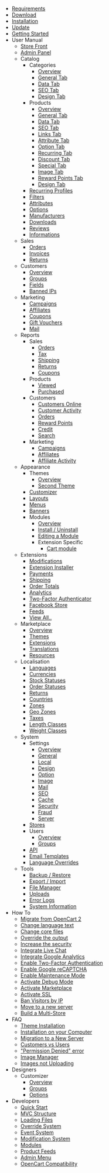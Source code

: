 * [Requirements](requirements)
* [Download](download)
* [Installation](installation)
* [Update](update)
* [Getting Started](getting-started)
* User Manual
	* [Store Front](user-manual/store-front)
	* [Admin Panel](user-manual/admin-panel)
	* Catalog
		* Categories
			* [Overview](user-manual/catalog/categories/overview)
			* [General Tab](user-manual/catalog/categories/general)
			* [Data Tab](user-manual/catalog/categories/data)
			* [SEO Tab](user-manual/catalog/categories/seo)
			* [Design Tab](user-manual/catalog/categories/design)
		* Products
			* [Overview](user-manual/catalog/products/overview)
			* [General Tab](user-manual/catalog/products/general)
			* [Data Tab](user-manual/catalog/products/data)
			* [SEO Tab](user-manual/catalog/products/seo)
			* [Links Tab](user-manual/catalog/products/links)
			* [Attribute Tab](user-manual/catalog/products/attribute)
			* [Option Tab](user-manual/catalog/products/option)
			* [Recurring Tab](user-manual/catalog/products/recurring)
			* [Discount Tab](user-manual/catalog/products/discount)
			* [Special Tab](user-manual/catalog/products/special)
			* [Image Tab](user-manual/catalog/products/image)
			* [Reward Points Tab](user-manual/catalog/products/reward)
			* [Design Tab](user-manual/catalog/products/design)
		* [Recurring Profiles](user-manual/catalog/recurring)
		* [Filters](user-manual/catalog/filters)
		* [Attributes](user-manual/catalog/attributes)
		* [Options](user-manual/catalog/options)
		* [Manufacturers](user-manual/catalog/manufacturers)
		* [Downloads](user-manual/catalog/downloads)
		* [Reviews](user-manual/catalog/reviews)
		* [Informations](user-manual/catalog/informations)
	* Sales
		* [Orders](user-manual/sales/orders)
		* [Invoices](user-manual/sales/invoices)
		* [Returns](user-manual/sales/returns)
	* Customers
		* [Overview](user-manual/customers/overview)
		* [Groups](user-manual/customers/groups)
		* [Fields](user-manual/customers/fields)
		* [Banned IPs](user-manual/customers/banned-ips)
	* Marketing
		* [Campaigns](user-manual/marketing/campaigns)
		* [Affiliates](user-manual/marketing/affiliates)
		* [Coupons](user-manual/marketing/coupons)
		* [Gift Vouchers](user-manual/marketing/gift-vouchers)
		* [Mail](user-manual/marketing/mail)
	* Reports
		* Sales
			* [Orders](user-manual/reports/sales/orders)
			* [Tax](user-manual/reports/sales/tax)
			* [Shipping](user-manual/reports/sales/shipping)
			* [Returns](user-manual/reports/sales/returns)
			* [Coupons](user-manual/reports/sales/coupons)
		* Products
			* [Viewed](user-manual/reports/products/viewed)
			* [Purchased](user-manual/reports/products/purchased)
		* Customers
			* [Customers Online](user-manual/reports/customers/customers-online)
			* [Customer Activity](user-manual/reports/customers/customer-activity)
			* [Orders](user-manual/reports/customers/orders)
			* [Reward Points](user-manual/reports/customers/rewards)
			* [Credit](user-manual/reports/customers/credit)
			* [Search](user-manual/reports/customers/search)
		* Marketing
			* [Campaigns](user-manual/reports/marketing/campaigns)
			* [Affiliates](user-manual/reports/marketing/affiliates)
			* [Affiliate Activity](user-manual/reports/marketing/affiliate-activity)
	* Appearance
		* Themes
			* [Overview](user-manual/appearance/themes/overview)
			* [Second Theme](user-manual/appearance/themes/second)
		* [Customizer](user-manual/appearance/customizer)
		* [Layouts](user-manual/appearance/layouts)
		* [Menus](user-manual/appearance/menus)
		* [Banners](user-manual/appearance/banners)
		* Modules
			* [Overview](user-manual/appearance/modules/overview)
			* [Install / Uninstall](user-manual/appearance/modules/install)
			* [Editing a Module](user-manual/appearance/modules/edit)
			* Extension Specific
				* [Cart module](user-manual/appearance/modules/extension-specific/cart)
	* Extensions
		* [Modifications](user-manual/extensions/modifications)
		* [Extension Installer](user-manual/extensions/extension-installer)
		* [Payments](user-manual/extensions/payments)
		* [Shipping](user-manual/extensions/shipping)
		* [Order Totals](user-manual/extensions/order-totals)
		* [Analytics](user-manual/extensions/analytics)
		* [Two-Factor Authenticator](user-manual/extensions/two-factor-authenticator)
		* [Facebook Store](user-manual/extensions/facebook-store)
		* [Feeds](user-manual/extensions/feeds)
		* [View All..](user-manual/extensions/view-all)
	* Marketplace
		* [Overview](user-manual/marketplace/overview)
		* [Themes](user-manual/marketplace/themes)
		* [Extensions](user-manual/marketplace/extensions)
		* [Translations](user-manual/marketplace/translations)
		* [Resources](user-manual/marketplace/resources)
	* Localisation
		* [Languages](user-manual/localisation/languages)
		* [Currencies](user-manual/localisation/currencies)
		* [Stock Statuses](user-manual/localisation/stock-statuses)
		* [Order Statuses](user-manual/localisation/order-statuses)
		* [Returns](user-manual/localisation/returns)
		* [Countries](user-manual/localisation/countries)
		* [Zones](user-manual/localisation/zones)
		* [Geo Zones](user-manual/localisation/geo-zones)
		* [Taxes](user-manual/localisation/taxes)
		* [Length Classes](user-manual/localisation/length-classes)
		* [Weight Classes](user-manual/localisation/weight-classes)
	* System
		* Settings
			* [Overview](user-manual/system/settings/overview)
			* [General](user-manual/system/settings/general)
			* [Local](user-manual/system/settings/local)
			* [Design](user-manual/system/settings/design)
			* [Option](user-manual/system/settings/option)
			* [Image](user-manual/system/settings/image)
			* [Mail](user-manual/system/settings/mail)
			* [SEO](user-manual/system/settings/seo)
			* [Cache](user-manual/system/settings/cache)
			* [Security](user-manual/system/settings/security)
			* [Fraud](user-manual/system/settings/fraud)
			* [Server](user-manual/system/settings/server)
		* [Stores](user-manual/system/stores)
		* Users
			* [Overview](user-manual/system/users/overview)
			* [Groups](user-manual/system/users/groups)
		* [API](user-manual/system/api)
		* [Email Templates](user-manual/system/email-templates)
		* [Language Overrides](user-manual/system/language-overrides)
    * Tools
		* [Backup / Restore](user-manual/tools/backup-restore)
		* [Export / Import](user-manual/tools/export-import)
		* [File Manager](user-manual/tools/file-manager)
		* [Uploads](user-manual/tools/uploads)
		* [Error Logs](user-manual/tools/error-logs)
		* [System Information](user-manual/tools/system-information)
* How To
	* [Migrate from OpenCart 2](how-to/how-to-migrate-from-opencart-2)
	* [Change language text](how-to/how-to-change-language-text)
	* [Change core files](how-to/how-to-change-core-files)
	* [Override the output](how-to/how-to-override-the-output)
	* [Increase the security](how-to/how-to-increase-the-security)
	* [Integrate Live Chat](how-to/how-to-integrate-live-chat)
	* [Integrate Google Analytics](how-to/how-to-integrate-google-analytics)
	* [Enable Two-Factor Authentication](how-to/how-to-enable-two-factor-authentication)
	* [Enable Google reCAPTCHA](how-to/how-to-enable-google-recaptcha)
	* [Enable Maintenance Mode](how-to/how-to-enable-maintenance-mode)
	* [Activate Debug Mode](how-to/how-to-activate-debug-mode)
	* [Activate Marketplace](how-to/how-to-activate-marketplace)
	* [Activate SSL](how-to/how-to-activate-ssl)
	* [Ban Visitors by IP](how-to/how-to-ban-visitors-by-ip)
	* [Move to a new server](how-to/how-to-move-to-a-new-server)
	* [Build a Multi-Store](how-to/how-to-build-a-multi-store)
* FAQ
	* [Theme Installation](faq/theme-installation)
	* [Installation on your Computer](faq/installing-arastta-on-computer)
	* [Migration to a New Server](faq/migration-to-new-a-server)
	* [Customers vs Users](faq/customers-vs-users)
	* ["Permission Denied" error](faq/permission-denied-error)
	* [Image Manager](faq/image-manager)
	* [Images not Uploading](faq/images-not-uploading)
* Designers
	* Customizer
		* [Overview](designers/customizer/overview)
		* [Groups](designers/customizer/groups)
		* [Options](designers/customizer/options)
* Developers
	* [Quick Start](developers/quick-start)
	* [MVC Structure](developers/mvc-structure)
	* [Loading Files](developers/loading-files)
	* [Override System](developers/override-system)
	* [Event System](developers/event-system)
	* [Modification System](developers/modification-system)
	* [Modules](developers/modules)
	* [Product Feeds](developers/product-feeds)
	* [Admin Menu](developers/admin-menu)
	* [OpenCart Compatibility](developers/opencart-compatibility)
